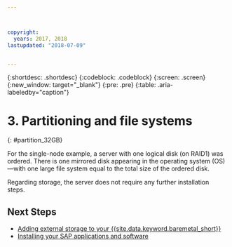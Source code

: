 ```yaml
---



copyright:
  years: 2017, 2018
lastupdated: "2018-07-09"


---
```


{:shortdesc: .shortdesc}
{:codeblock: .codeblock}
{:screen: .screen}
{:new_window: target="_blank"}
{:pre: .pre}
{:table: .aria-labeledby="caption"}

# 3. Partitioning and file systems
{: #partition_32GB}

For the single-node example, a server with one logical disk (on RAID1) was ordered. There is one mirrored disk appearing in the operating system (OS)—with one large file system equal to the total size of the ordered disk.

Regarding storage, the server does not require any further installation steps.

## Next Steps

  * [Adding external storage to your {{site.data.keyword.baremetal_short}}](/docs/infrastructure/sap-netweaver-ms-qrg/ms-provisioning-external-storage-to-your-server.html)
  * [Installing your SAP applications and software](/docs/infrastructure/sap-netweaver-ms-qrg/ms-installing-your-SAP-landscape.html)
